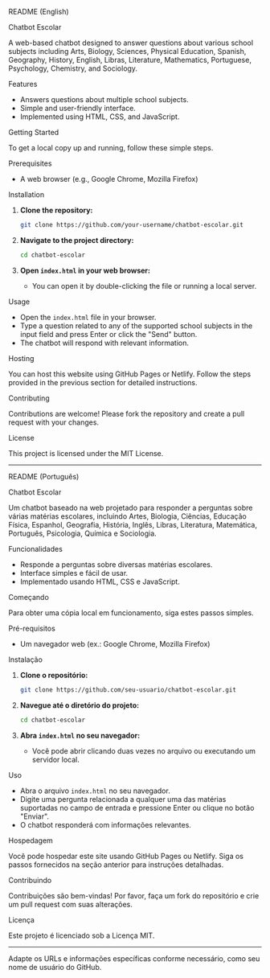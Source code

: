 README (English)

Chatbot Escolar

A web-based chatbot designed to answer questions about various school subjects including Arts, Biology, Sciences, Physical Education, Spanish, Geography, History, English, Libras, Literature, Mathematics, Portuguese, Psychology, Chemistry, and Sociology.

Features

- Answers questions about multiple school subjects.
- Simple and user-friendly interface.
- Implemented using HTML, CSS, and JavaScript.

Getting Started

To get a local copy up and running, follow these simple steps.

Prerequisites

- A web browser (e.g., Google Chrome, Mozilla Firefox)

Installation

1. **Clone the repository:**
    ```bash
    git clone https://github.com/your-username/chatbot-escolar.git
    ```

2. **Navigate to the project directory:**
    ```bash
    cd chatbot-escolar
    ```

3. **Open `index.html` in your web browser:**
    - You can open it by double-clicking the file or running a local server.

Usage

- Open the `index.html` file in your browser.
- Type a question related to any of the supported school subjects in the input field and press Enter or click the "Send" button.
- The chatbot will respond with relevant information.

Hosting

You can host this website using GitHub Pages or Netlify. Follow the steps provided in the previous section for detailed instructions.

Contributing

Contributions are welcome! Please fork the repository and create a pull request with your changes.

License

This project is licensed under the MIT License.

---

README (Português)

Chatbot Escolar

Um chatbot baseado na web projetado para responder a perguntas sobre várias matérias escolares, incluindo Artes, Biologia, Ciências, Educação Física, Espanhol, Geografia, História, Inglês, Libras, Literatura, Matemática, Português, Psicologia, Química e Sociologia.

Funcionalidades

- Responde a perguntas sobre diversas matérias escolares.
- Interface simples e fácil de usar.
- Implementado usando HTML, CSS e JavaScript.

Começando

Para obter uma cópia local em funcionamento, siga estes passos simples.

Pré-requisitos

- Um navegador web (ex.: Google Chrome, Mozilla Firefox)

Instalação

1. **Clone o repositório:**
    ```bash
    git clone https://github.com/seu-usuario/chatbot-escolar.git
    ```

2. **Navegue até o diretório do projeto:**
    ```bash
    cd chatbot-escolar
    ```

3. **Abra `index.html` no seu navegador:**
    - Você pode abrir clicando duas vezes no arquivo ou executando um servidor local.

Uso

- Abra o arquivo `index.html` no seu navegador.
- Digite uma pergunta relacionada a qualquer uma das matérias suportadas no campo de entrada e pressione Enter ou clique no botão "Enviar".
- O chatbot responderá com informações relevantes.

Hospedagem

Você pode hospedar este site usando GitHub Pages ou Netlify. Siga os passos fornecidos na seção anterior para instruções detalhadas.

Contribuindo

Contribuições são bem-vindas! Por favor, faça um fork do repositório e crie um pull request com suas alterações.

Licença

Este projeto é licenciado sob a Licença MIT.

---

Adapte os URLs e informações específicas conforme necessário, como seu nome de usuário do GitHub.
